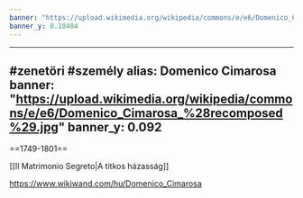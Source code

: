 ```yaml
---
banner: "https://upload.wikimedia.org/wikipedia/commons/e/e6/Domenico_Cimarosa_%28recomposed%29.jpg"
banner_y: 0.10484
---
```

---
#zenetöri #személy
alias: Domenico Cimarosa
banner: "https://upload.wikimedia.org/wikipedia/commons/e/e6/Domenico_Cimarosa_%28recomposed%29.jpg"
banner_y: 0.092
---

==1749-1801==

[[Il Matrimonio Segreto|A titkos házasság]]

https://www.wikiwand.com/hu/Domenico_Cimarosa
